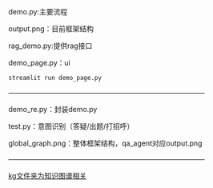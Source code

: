 demo.py:主要流程

output.png：目前框架结构

rag_demo.py:提供rag接口

demo_page.py：ui 

```streamlit run demo_page.py```

————————————————————————————

demo_re.py：封装demo.py

test.py：意图识别（答疑/出题/打招呼）

global_graph.png：整体框架结构，qa_agent对应output.png

————————————————————————————

[kg文件夹为知识图谱相关](kg/readme.md)